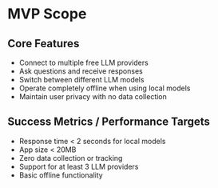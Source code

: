 # MVP Scope

## Core Features
- Connect to multiple free LLM providers
- Ask questions and receive responses
- Switch between different LLM models
- Operate completely offline when using local models
- Maintain user privacy with no data collection

## Success Metrics / Performance Targets
- Response time < 2 seconds for local models
- App size < 20MB
- Zero data collection or tracking
- Support for at least 3 LLM providers
- Basic offline functionality
